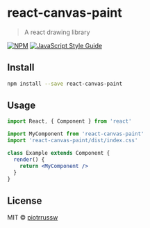 # react-canvas-paint

> A react drawing library

[![NPM](https://img.shields.io/npm/v/react-canvas-paint.svg)](https://www.npmjs.com/package/react-canvas-paint) [![JavaScript Style Guide](https://img.shields.io/badge/code_style-standard-brightgreen.svg)](https://standardjs.com)

## Install

```bash
npm install --save react-canvas-paint
```

## Usage

```jsx
import React, { Component } from 'react'

import MyComponent from 'react-canvas-paint'
import 'react-canvas-paint/dist/index.css'

class Example extends Component {
  render() {
    return <MyComponent />
  }
}
```

## License

MIT © [piotrrussw](https://github.com/piotrrussw)
